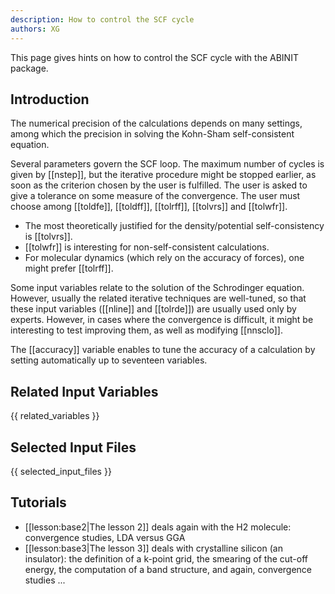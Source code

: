 ```yaml
---
description: How to control the SCF cycle
authors: XG
---
```


This page gives hints on how to control the SCF cycle with the ABINIT package.

## Introduction

The numerical precision of the calculations depends on many settings, among
which the precision in solving the Kohn-Sham self-consistent equation.

Several parameters govern the SCF loop. The maximum number of cycles is given
by [[nstep]], but the iterative procedure might be stopped earlier, as soon as
the criterion chosen by the user is fulfilled. The user is asked to give a
tolerance on some measure of the convergence. The user must choose among
[[toldfe]], [[toldff]], [[tolrff]], [[tolvrs]] and [[tolwfr]].

  * The most theoretically justified for the density/potential self-consistency is [[tolvrs]].
  * [[tolwfr]] is interesting for non-self-consistent calculations.
  * For molecular dynamics (which rely on the accuracy of forces), one might prefer [[tolrff]].

Some input variables relate to the solution of the Schrodinger equation.
However, usually the related iterative techniques are well-tuned, so that
these input variables ([[nline]] and [[tolrde]]) are usually used only by
experts. However, in cases where the convergence is difficult, it might be
interesting to test improving them, as well as modifying [[nnsclo]].

The [[accuracy]] variable enables to tune the accuracy of a calculation by
setting automatically up to seventeen variables.


## Related Input Variables

{{ related_variables }}

## Selected Input Files

{{ selected_input_files }}

## Tutorials

* [[lesson:base2|The lesson 2]] deals again with the H2 molecule: convergence studies, LDA versus GGA 
* [[lesson:base3|The lesson 3]] deals with crystalline silicon (an insulator): the definition of a k-point grid, the smearing of the cut-off energy, the computation of a band structure, and again, convergence studies ...

